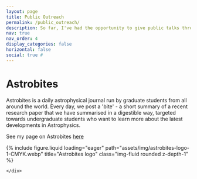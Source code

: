 ```yaml
---
layout: page
title: Public Outreach
permalink: /public_outreach/
description: So far, I've had the opportunity to give public talks through iTelescope.net, with the Durham Unviversity Women in STEM society (DUWIS), and at the Niehls Bohr Institute at the University of Copenhagen. I am also a regular writer at Astrobites - for more details, click below!
nav: true
nav_order: 4
display_categories: false
horizontal: false
social: true # 
---
```


# Astrobites

Astrobites is a daily astrophysical journal run by graduate students from all around the world. Every day, we post a 'bite' - a short summary of a recent research paper that we have summarised in a digestible way, targeted towards undergraduate students who want to learn more about the latest developments in Astrophysics.

See my page on Astrobites [here](https://astrobites.org/author/lrowland/)

<div class="row">
    <div class="col-sm mt-3 mt-md-0">
        {% include figure.liquid loading="eager" path="assets/img/astrobites-logo-1-CMYK.webp" title="Astrobites logo" class="img-fluid rounded z-depth-1" %}
    
    </div>
</div>
